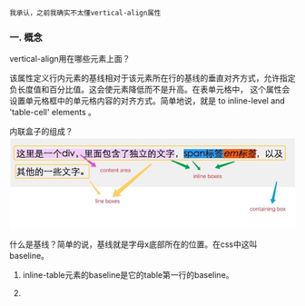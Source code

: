 
    我承认，之前我确实不太懂vertical-align属性

### 一. 概念

 vertical-align用在哪些元素上面？

 该属性定义行内元素的基线相对于该元素所在行的基线的垂直对齐方式，允许指定负长度值和百分比值。这会使元素降低而不是升高。在表单元格中，
 这个属性会设置单元格框中的单元格内容的对齐方式。简单地说，就是 to inline-level and 'table-cell' elements 。

 内联盒子的组成？
 ![内联盒子的组成](/img/va1.jpg)

 什么是基线？简单的说，基线就是字母x底部所在的位置。在css中这叫baseline。

 1. inline-table元素的baseline是它的table第一行的baseline。

 2.